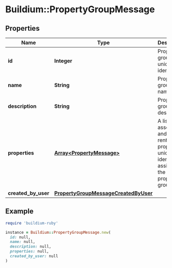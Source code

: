 # Buildium::PropertyGroupMessage

## Properties

| Name | Type | Description | Notes |
| ---- | ---- | ----------- | ----- |
| **id** | **Integer** | Property group unique identifier. | [optional] |
| **name** | **String** | Property group name. | [optional] |
| **description** | **String** | Property group description. | [optional] |
| **properties** | [**Array&lt;PropertyMessage&gt;**](PropertyMessage.md) | A list of association and/or rental property unique identifiers assigned to the property group. | [optional] |
| **created_by_user** | [**PropertyGroupMessageCreatedByUser**](PropertyGroupMessageCreatedByUser.md) |  | [optional] |

## Example

```ruby
require 'buildium-ruby'

instance = Buildium::PropertyGroupMessage.new(
  id: null,
  name: null,
  description: null,
  properties: null,
  created_by_user: null
)
```

